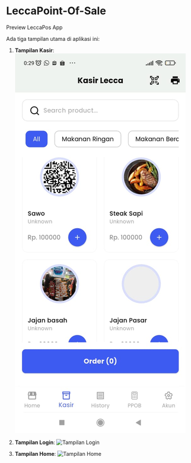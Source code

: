 # LeccaPoint-Of-Sale

Preview LeccaPos App

Ada tiga tampilan utama di aplikasi ini:

1. **Tampilan Kasir**:
   ![LeccaPoint-Of-Sale](./WhatsApp%20Image%202024-09-09%20at%2000.30.20.jpeg)

2. **Tampilan Login**:
   ![Tampilan Login](./images/tampilan_login.png)

3. **Tampilan Home**:
   ![Tampilan Home](./images/tampilan_home.png)
